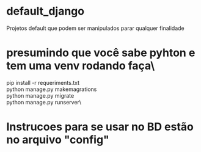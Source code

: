 # default_django
Projetos default que podem ser manipulados parar qualquer finalidade


# presumindo que você sabe pyhton e tem uma venv rodando faça\
pip install -r requeriments.txt\
python manage.py makemagrations\
python manage.py migrate\
python manage.py runserver\

# Instrucoes para se usar no BD estão no arquivo "config"
